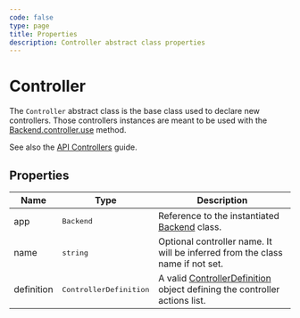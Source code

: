 ```yaml
---
code: false
type: page
title: Properties
description: Controller abstract class properties
---
```


# Controller

The `Controller` abstract class is the base class used to declare new controllers. Those controllers instances are meant to be used with the [Backend.controller.use](/core/2/framework/some-link) method.

See also the [API Controllers](/core/2/guides/develop-on-kuzzle/2-api-controllers) guide.

## Properties

| Name              | Type                              | Description |
|-------------------|-----------------------------------|-------------|
| app | <pre>Backend</pre> | Reference to the instantiated [Backend](/core/2/framework/some-link) class.  |
| name | <pre>string</pre> | Optional controller name. It will be inferred from the class name if not set.  |
| definition | <pre>ControllerDefinition</pre> | A valid [ControllerDefinition](/core/2/framework/types/controller-definition) object defining the controller actions list.  |
